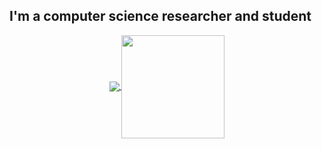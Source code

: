 ## I'm a computer science researcher and student

<p align="center">
  <a href="https://github.com/inaprel3?tab=repositories">
    <img
      align="center"
      src="https://github-readme-stats.vercel.app/api/top-langs/?username=inaprel3&layout=compact&theme=dark&hide_border=true"
    />
  </a>
  <a href="https://github.com/inaprel3?tab=repositories">
    <img
      align="center"
      height="165"
      src="https://github-readme-stats.vercel.app/api?username=inaprel3&count_private=true&show_icons=true&custom_title=Github%20Status&hide=issues&theme=dark&hide_border=true"
    />
  </a>
</p>
